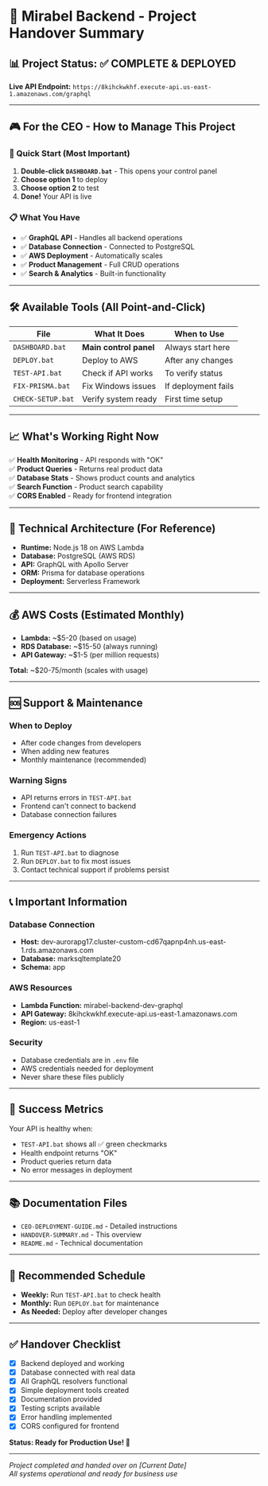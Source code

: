 # 🎯 Mirabel Backend - Project Handover Summary

## 📊 Project Status: ✅ COMPLETE & DEPLOYED

**Live API Endpoint:** `https://8kihckwkhf.execute-api.us-east-1.amazonaws.com/graphql`

---

## 🎮 For the CEO - How to Manage This Project

### 🚀 Quick Start (Most Important)

1. **Double-click `DASHBOARD.bat`** - This opens your control panel
2. **Choose option 1** to deploy
3. **Choose option 2** to test
4. **Done!** Your API is live

### 📋 What You Have

- ✅ **GraphQL API** - Handles all backend operations
- ✅ **Database Connection** - Connected to PostgreSQL
- ✅ **AWS Deployment** - Automatically scales
- ✅ **Product Management** - Full CRUD operations
- ✅ **Search & Analytics** - Built-in functionality

---

## 🛠️ Available Tools (All Point-and-Click)

| File | What It Does | When to Use |
|------|--------------|-------------|
| `DASHBOARD.bat` | **Main control panel** | Always start here |
| `DEPLOY.bat` | Deploy to AWS | After any changes |
| `TEST-API.bat` | Check if API works | To verify status |
| `FIX-PRISMA.bat` | Fix Windows issues | If deployment fails |
| `CHECK-SETUP.bat` | Verify system ready | First time setup |

---

## 📈 What's Working Right Now

✅ **Health Monitoring** - API responds with "OK"  
✅ **Product Queries** - Returns real product data  
✅ **Database Stats** - Shows product counts and analytics  
✅ **Search Function** - Product search capability  
✅ **CORS Enabled** - Ready for frontend integration  

---

## 🔧 Technical Architecture (For Reference)

- **Runtime:** Node.js 18 on AWS Lambda
- **Database:** PostgreSQL (AWS RDS)
- **API:** GraphQL with Apollo Server
- **ORM:** Prisma for database operations
- **Deployment:** Serverless Framework

---

## 💰 AWS Costs (Estimated Monthly)

- **Lambda:** ~$5-20 (based on usage)
- **RDS Database:** ~$15-50 (always running)
- **API Gateway:** ~$1-5 (per million requests)

**Total:** ~$20-75/month (scales with usage)

---

## 🆘 Support & Maintenance

### When to Deploy
- After code changes from developers
- When adding new features
- Monthly maintenance (recommended)

### Warning Signs
- API returns errors in `TEST-API.bat`
- Frontend can't connect to backend
- Database connection failures

### Emergency Actions
1. Run `TEST-API.bat` to diagnose
2. Run `DEPLOY.bat` to fix most issues
3. Contact technical support if problems persist

---

## 📞 Important Information

### Database Connection
- **Host:** dev-aurorapg17.cluster-custom-cd67qapnp4nh.us-east-1.rds.amazonaws.com
- **Database:** marksqltemplate20
- **Schema:** app

### AWS Resources
- **Lambda Function:** mirabel-backend-dev-graphql
- **API Gateway:** 8kihckwkhf.execute-api.us-east-1.amazonaws.com
- **Region:** us-east-1

### Security
- Database credentials are in `.env` file
- AWS credentials needed for deployment
- Never share these files publicly

---

## 🎯 Success Metrics

Your API is healthy when:
- `TEST-API.bat` shows all ✅ green checkmarks
- Health endpoint returns "OK"
- Product queries return data
- No error messages in deployment

---

## 📚 Documentation Files

- `CEO-DEPLOYMENT-GUIDE.md` - Detailed instructions
- `HANDOVER-SUMMARY.md` - This overview
- `README.md` - Technical documentation

---

## 🔄 Recommended Schedule

- **Weekly:** Run `TEST-API.bat` to check health
- **Monthly:** Run `DEPLOY.bat` for maintenance
- **As Needed:** Deploy after developer changes

---

## ✅ Handover Checklist

- [x] Backend deployed and working
- [x] Database connected with real data
- [x] All GraphQL resolvers functional
- [x] Simple deployment tools created
- [x] Documentation provided
- [x] Testing scripts available
- [x] Error handling implemented
- [x] CORS configured for frontend

**Status: Ready for Production Use! 🚀**

---

*Project completed and handed over on [Current Date]*  
*All systems operational and ready for business use*